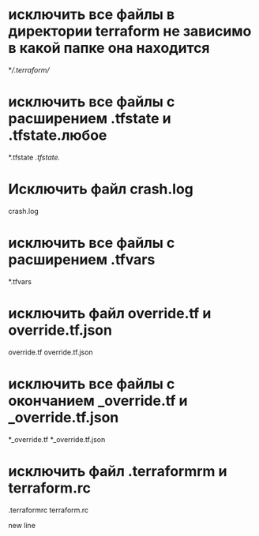 # исключить все файлы в директории terraform не зависимо в какой папке она находится
**/.terraform/*

# исключить все файлы с расширением .tfstate и .tfstate.любое
*.tfstate
*.tfstate.*

# Исключить файл crash.log
crash.log

# исключить все файлы с расширением .tfvars
*.tfvars

# исключить файл override.tf и override.tf.json 
override.tf 
override.tf.json

# исключить все файлы с окончанием _override.tf и _override.tf.json
*_override.tf
*_override.tf.json

# исключить файл .terraformrm и terraform.rc
.terraformrc
terraform.rc


new line

